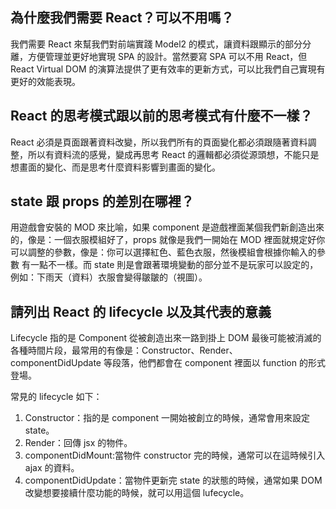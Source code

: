 ## 為什麼我們需要 React？可以不用嗎？
我們需要 React 來幫我們對前端實踐 Model2 的模式，讓資料跟顯示的部分分離，方便管理並更好地實現 SPA 的設計。當然要寫 SPA 可以不用 React，但 React Virtual DOM 的演算法提供了更有效率的更新方式，可以比我們自己實現有更好的效能表現。

## React 的思考模式跟以前的思考模式有什麼不一樣？
React 必須是頁面跟著資料改變，所以我們所有的頁面變化都必須跟隨著資料調整，所以有資料流的感覺，變成再思考 React 的邏輯都必須從源頭想，不能只是想畫面的變化、而是思考什麼資料影響到畫面的變化。

## state 跟 props 的差別在哪裡？
用遊戲會安裝的 MOD 來比喻，如果 component 是遊戲裡面某個我們新創造出來的，像是：一個衣服模組好了，props 就像是我們一開始在 MOD 裡面就規定好你可以調整的參數，像是：你可以選擇紅色、藍色衣服，然後模組會根據你輸入的參數
有一點不一樣。而 state 則是會跟著環境變動的部分並不是玩家可以設定的，例如：下雨天（資料）衣服會變得皺皺的（視圖）。

## 請列出 React 的 lifecycle 以及其代表的意義
Lifecycle 指的是 Component 從被創造出來一路到掛上 DOM 最後可能被消滅的各種時間片段，最常用的有像是：Constructor、Render、componentDidUpdate 等段落，他們都會在 component 裡面以 function 的形式登場。

常見的 lifecycle 如下：
1. Constructor：指的是 component 一開始被創立的時候，通常會用來設定 state。
2. Render：回傳 jsx 的物件。
3. componentDidMount:當物件 constructor 完的時候，通常可以在這時候引入 ajax 的資料。
4. componentDidUpdate：當物件更新完 state 的狀態的時候，通常如果 DOM 改變想要接續什麼功能的時候，就可以用這個 lufecycle。
